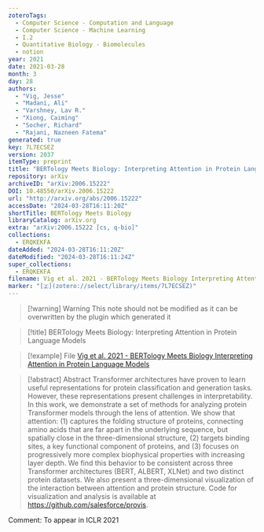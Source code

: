 ```yaml
---
zoteroTags:
  - Computer Science - Computation and Language
  - Computer Science - Machine Learning
  - I.2
  - Quantitative Biology - Biomolecules
  - notion
year: 2021
date: 2021-03-28
month: 3
day: 28
authors:
  - "Vig, Jesse"
  - "Madani, Ali"
  - "Varshney, Lav R."
  - "Xiong, Caiming"
  - "Socher, Richard"
  - "Rajani, Nazneen Fatema"
generated: true
key: 7L7ECSEZ
version: 2037
itemType: preprint
title: "BERTology Meets Biology: Interpreting Attention in Protein Language Models"
repository: arXiv
archiveID: "arXiv:2006.15222"
DOI: 10.48550/arXiv.2006.15222
url: "http://arxiv.org/abs/2006.15222"
accessDate: "2024-03-28T16:11:20Z"
shortTitle: BERTology Meets Biology
libraryCatalog: arXiv.org
extra: "arXiv:2006.15222 [cs, q-bio]"
collections:
  - ERQKEKFA
dateAdded: "2024-03-28T16:11:20Z"
dateModified: "2024-03-28T16:11:24Z"
super_collections:
  - ERQKEKFA
filename: Vig et al. 2021 - BERTology Meets Biology Interpreting Attention in Protein Language Models
marker: "[🇿](zotero://select/library/items/7L7ECSEZ)"
---
```


>[!warning] Warning
> This note should not be modified as it can be overwritten by the plugin which generated it

> [!title] BERTology Meets Biology: Interpreting Attention in Protein Language Models

> [!example] File
> [Vig et al. 2021 - BERTology Meets Biology Interpreting Attention in Protein Language Models](Vig%20et%20al.%202021%20-%20BERTology%20Meets%20Biology%20Interpreting%20Attention%20in%20Protein%20Language%20Models.pdf)

> [!abstract] Abstract
> Transformer architectures have proven to learn useful representations for protein classification and generation tasks. However, these representations present challenges in interpretability. In this work, we demonstrate a set of methods for analyzing protein Transformer models through the lens of attention. We show that attention: (1) captures the folding structure of proteins, connecting amino acids that are far apart in the underlying sequence, but spatially close in the three-dimensional structure, (2) targets binding sites, a key functional component of proteins, and (3) focuses on progressively more complex biophysical properties with increasing layer depth. We find this behavior to be consistent across three Transformer architectures (BERT, ALBERT, XLNet) and two distinct protein datasets. We also present a three-dimensional visualization of the interaction between attention and protein structure. Code for visualization and analysis is available at https://github.com/salesforce/provis.

Comment: To appear in ICLR 2021

